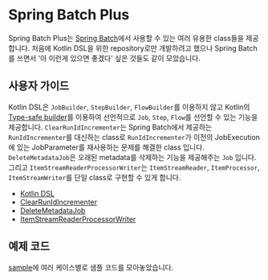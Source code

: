 # Spring Batch Plus

Spring Batch Plus는 [Spring Batch](https://github.com/spring-projects/spring-batch)에서 사용할 수 있는 여러 유용한 class들을 제공합니다. 처음에 Kotlin DSL을 위한 repository로만 개발하려고 했으나 Spring Batch를 쓰면서 '아 이런게 있으면 좋겠다' 싶은 것들도 같이 모았습니다.

## 사용자 가이드

Kotlin DSL은 `JobBuilder`, `StepBuilder`, `FlowBuilder`를 이용하지 않고 Kotlin의 [Type-safe builder](https://kotlinlang.org/docs/type-safe-builders.html)를 이용하여 선언적으로 `Job`, `Step`, `Flow`를 선언할 수 있는 기능을 제공합니다. `ClearRunIdIncrementer`는 Spring Batch에서 제공하는 `RunIdIncrementer`를 대신하는 class로 `RunIdIncrementer`가 이전의 JobExecution에 있는 JobParameter를 재사용하는 문제를 해결한 class 입니다. `DeleteMetadataJob`은 오래된 metadata를 삭제하는 기능을 제공해주는 `Job` 입니다. 그리고 `ItemStreamReaderProcessorWriter`는 `ItemStreamReader`, `ItemProcessor`, `ItemStreamWriter`를 단일 class로 구현할 수 있게 합니다.

- [Kotlin DSL](./configuration/kotlin-dsl/README.md)
- [ClearRunIdIncrementer](./job/clear-run-id-incrementer.md)
- [DeleteMetadataJob](./job/delete-metadata-job.md)
- [ItemStreamReaderProcessorWriter](./step/item-stream-reader-processor-writer.md)

## 예제 코드

[sample](../../spring-batch-plus-sample/)에 여러 케이스별로 샘플 코드를 모아놓았습니다.
